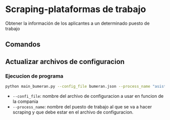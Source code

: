 # Scraping-plataformas de trabajo
Obtener la información de los aplicantes a un determinado puesto de trabajo

## Comandos

## Actualizar archivos de configuracion

### Ejecucion de programa
```bash
python main_bumeran.py --config_file bumeran.json --process_name "asistente de marketing"
```
- `--confi_file`: nombre del archivo de configuracion a usar en funcion de la compania
- `--process_name`: nombre del puesto de trabajo al que se va a hacer scraping y que debe estar en el archivo de configuracion.
